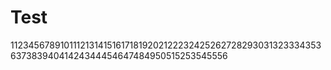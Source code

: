 # Test

11234567891011121314151617181920212223242526272829303132333435363738394041424344454647484950515253545556